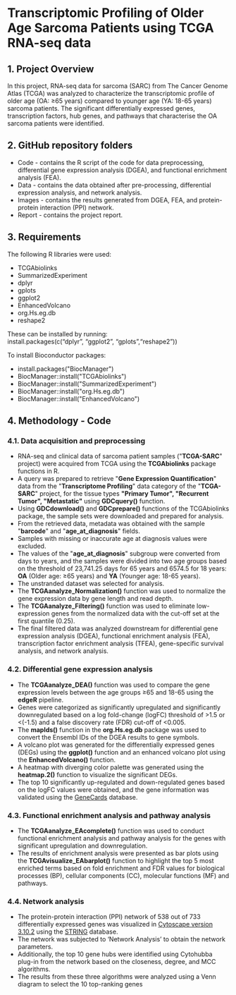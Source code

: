 # **Transcriptomic Profiling of Older Age Sarcoma Patients using TCGA RNA-seq data**

## 1. **Project Overview**

In this project, RNA-seq data for sarcoma (SARC) from The Cancer Genome Atlas (TCGA) was analyzed to characterize the transcriptomic profile of older age (OA: ≥65 years) compared to younger age (YA: 18-65 years) sarcoma patients. The significant differentially expressed genes, transcription factors, hub genes, and pathways that characterise the OA sarcoma patients were identified. 

## 2. **GitHub repository folders**

* Code \- contains the R script of the code for data preprocessing, differential gene expression analysis (DGEA), and functional enrichment analysis (FEA).  
* Data \- contains the data obtained after pre-processing, differential expression analysis, and network analysis.  
* Images \- contains the results generated from DGEA, FEA, and protein-protein interaction (PPI) network.  
* Report \- contains the project report.

## 3. **Requirements**

   The following R libraries were used:

* TCGAbiolinks   
* SummarizedExperiment  
* dplyr  
* gplots   
* ggplot2    
* EnhancedVolcano   
* org.Hs.eg.db  
* reshape2  
  
These can be installed by running:  
install.packages(c(“dplyr”, “ggplot2”, “gplots”,“reshape2”))

To install Bioconductor packages:
* install.packages("BiocManager")  
* BiocManager::install("TCGAbiolinks")   
* BiocManager::install("SummarizedExperiment")  
* BiocManager::install("org.Hs.eg.db")  
* BiocManager::install("EnhancedVolcano")

## 4. **Methodology \- Code**

### **4.1.  Data acquisition and preprocessing** 

* RNA-seq and clinical data of sarcoma patient samples ("**TCGA-SARC**" project) were acquired from TCGA using the **TCGAbiolinks** package functions in R.   
* A query was prepared to retrieve "**Gene Expression Quantification**" data from the "**Transcriptome Profiling**" data category of the "**TCGA-SARC**" project, for the tissue types **"Primary Tumor", "Recurrent Tumor", "Metastatic"** using **GDCquery()** function. 
* Using **GDCdownload()** and **GDCprepare()** functions of the TCGAbiolinks package, the sample sets were downloaded and prepared for analysis.  
* From the retrieved data, metadata was obtained with the sample "**barcode**" and "**age\_at\_diagnosis**" fields.  
* Samples with missing or inaccurate age at diagnosis values were excluded.  
* The values of the "**age\_at\_diagnosis**" subgroup were converted from days to years, and the samples were divided into two age groups based on the threshold of 23,741.25 days for 65 years and 6574.5 for 18 years: **OA** (Older age: ≥65 years) and **YA** (Younger age: 18-65 years). 
* The unstranded dataset was selected for analysis.  
* The **TCGAanalyze\_Normalization()** function was used to normalize the gene expression data by gene length and read depth.  
* The **TCGAanalyze\_Filtering()** function was used to eliminate low-expression genes from the normalized data with the cut-off set at the first quantile (0.25).  
* The final filtered data was analyzed downstream for differential gene expression analysis (DGEA), functional enrichment analysis (FEA), transcription factor enrichment analysis (TFEA), gene-specific survival analysis, and network analysis.
  
### **4.2.  Differential gene expression analysis** 

* The **TCGAanalyze\_DEA()** function was used to compare the gene expression levels between the age groups ≥65 and 18-65 using the **edgeR** pipeline.   
* Genes were categorized as significantly upregulated and significantly downregulated based on a log fold-change (logFC) threshold of \>1.5 or \<(-1.5) and a false discovery rate (FDR) cut-off of \<0.005.
* The **mapIds()** function in the **org.Hs.eg.db** package was used to convert the Ensembl IDs of the DGEA results to gene symbols.    
* A volcano plot was generated for the differentially expressed genes (DEGs) using the **ggplot()** function and an enhanced volcano plot using the **EnhancedVolcano()** function.   
* A heatmap with diverging color palette was generated using the **heatmap.2()** function to visualize the significant DEGs. 
* The top 10 significantly up-regulated and down-regulated genes based on the logFC values were obtained, and the gene information was validated using the [GeneCards](https://www.genecards.org/) database.

### **4.3.  Functional enrichment analysis and pathway analysis**

* The **TCGAanalyze\_EAcomplete()** function was used to conduct functional enrichment analysis and pathway analysis for the genes with significant upregulation and downregulation.  
* The results of enrichment analysis were presented as bar plots using the **TCGAvisualize\_EAbarplot()** function to highlight the top 5 most enriched terms based on fold enrichment and FDR values for biological processes (BP), cellular components (CC), molecular functions (MF) and pathways.  

### **4.4. Network analysis**

* The protein-protein interaction (PPI) network of 538 out of 733 differentially expressed genes was visualized in [Cytoscape version 3.10.2](https://cytoscape.org/download.html) using the [STRING](https://string-db.org/) database.
* The network was subjected to ‘Network Analysis’ to obtain the network parameters.
* Additionally, the top 10 gene hubs were identified using Cytohubba plug-in from the network based on the closeness, degree, and MCC algorithms.
* The results from these three algorithms were analyzed using a Venn diagram to select the 10 top-ranking genes
